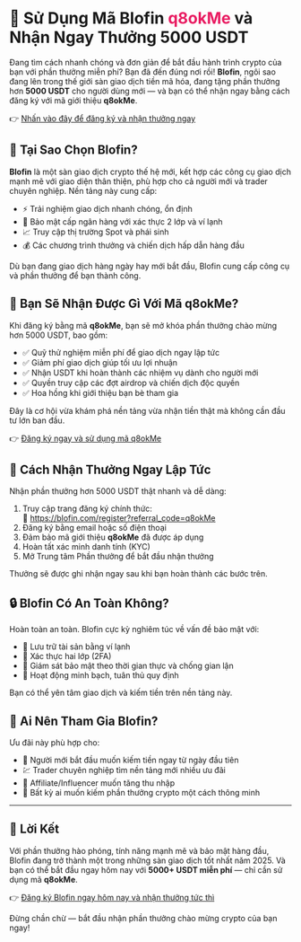  <h1>🚀 Sử Dụng Mã Blofin <span style="color: #e91e63;">q8okMe</span> và Nhận Ngay Thưởng 5000 USDT</h1>

  <p>Đang tìm cách nhanh chóng và đơn giản để bắt đầu hành trình crypto của bạn với phần thưởng miễn phí? Bạn đã đến đúng nơi rồi! <strong>Blofin</strong>, ngôi sao đang lên trong thế giới sàn giao dịch tiền mã hóa, đang tặng phần thưởng hơn <strong>5000 USDT</strong> cho người dùng mới — và bạn có thể nhận ngay bằng cách đăng ký với mã giới thiệu <strong>q8okMe</strong>.</p>

  <p>👉 <a href="https://blofin.com/register?referral_code=q8okMe" target="_blank">Nhấn vào đây để đăng ký và nhận thưởng ngay</a></p>

  

  <h2>💎 Tại Sao Chọn Blofin?</h2>
  <p><strong>Blofin</strong> là một sàn giao dịch crypto thế hệ mới, kết hợp các công cụ giao dịch mạnh mẽ với giao diện thân thiện, phù hợp cho cả người mới và trader chuyên nghiệp. Nền tảng này cung cấp:</p>
  <ul>
    <li>⚡ Trải nghiệm giao dịch nhanh chóng, ổn định</li>
    <li>🔐 Bảo mật cấp ngân hàng với xác thực 2 lớp và ví lạnh</li>
    <li>📈 Truy cập thị trường Spot và phái sinh</li>
    <li>💰 Các chương trình thưởng và chiến dịch hấp dẫn hàng đầu</li>
  </ul>
  <p>Dù bạn đang giao dịch hàng ngày hay mới bắt đầu, Blofin cung cấp công cụ và phần thưởng để bạn thành công.</p>

  

  <h2>🎁 Bạn Sẽ Nhận Được Gì Với Mã q8okMe?</h2>
  <p>Khi đăng ký bằng mã <strong>q8okMe</strong>, bạn sẽ mở khóa phần thưởng chào mừng hơn 5000 USDT, bao gồm:</p>
  <ul>
    <li>✅ Quỹ thử nghiệm miễn phí để giao dịch ngay lập tức</li>
    <li>✅ Giảm phí giao dịch giúp tối ưu lợi nhuận</li>
    <li>✅ Nhận USDT khi hoàn thành các nhiệm vụ dành cho người mới</li>
    <li>✅ Quyền truy cập các đợt airdrop và chiến dịch độc quyền</li>
    <li>✅ Hoa hồng khi giới thiệu bạn bè tham gia</li>
  </ul>
  <p>Đây là cơ hội vừa khám phá nền tảng vừa nhận tiền thật mà không cần đầu tư lớn ban đầu.</p>

  <p>👉 <a href="https://blofin.com/register?referral_code=q8okMe" target="_blank">Đăng ký ngay và sử dụng mã q8okMe</a></p>



  <h2>📝 Cách Nhận Thưởng Ngay Lập Tức</h2>
  <p>Nhận phần thưởng hơn 5000 USDT thật nhanh và dễ dàng:</p>
  <ol>
    <li>Truy cập trang đăng ký chính thức:<br>
      🔗 <a href="https://blofin.com/register?referral_code=q8okMe" target="_blank">https://blofin.com/register?referral_code=q8okMe</a>
    </li>
    <li>Đăng ký bằng email hoặc số điện thoại</li>
    <li>Đảm bảo mã giới thiệu <strong>q8okMe</strong> đã được áp dụng</li>
    <li>Hoàn tất xác minh danh tính (KYC)</li>
    <li>Mở Trung tâm Phần thưởng để bắt đầu nhận thưởng</li>
  </ol>
  <p>Thưởng sẽ được ghi nhận ngay sau khi bạn hoàn thành các bước trên.</p>

  

  <h2>🔒 Blofin Có An Toàn Không?</h2>
  <p>Hoàn toàn an toàn. Blofin cực kỳ nghiêm túc về vấn đề bảo mật với:</p>
  <ul>
    <li>🔐 Lưu trữ tài sản bằng ví lạnh</li>
    <li>🔐 Xác thực hai lớp (2FA)</li>
    <li>🔐 Giám sát bảo mật theo thời gian thực và chống gian lận</li>
    <li>🔐 Hoạt động minh bạch, tuân thủ quy định</li>
  </ul>
  <p>Bạn có thể yên tâm giao dịch và kiếm tiền trên nền tảng này.</p>

  

  <h2>🎯 Ai Nên Tham Gia Blofin?</h2>
  <p>Ưu đãi này phù hợp cho:</p>
  <ul>
    <li>🚀 Người mới bắt đầu muốn kiếm tiền ngay từ ngày đầu tiên</li>
    <li>💹 Trader chuyên nghiệp tìm nền tảng mới nhiều ưu đãi</li>
    <li>📲 Affiliate/Influencer muốn tăng thu nhập</li>
    <li>💼 Bất kỳ ai muốn kiếm phần thưởng crypto một cách thông minh</li>
  </ul>

  <hr>

  <h2>🎉 Lời Kết</h2>
  <p>Với phần thưởng hào phóng, tính năng mạnh mẽ và bảo mật hàng đầu, Blofin đang trở thành một trong những sàn giao dịch tốt nhất năm 2025. Và bạn có thể bắt đầu ngay hôm nay với <strong>5000+ USDT miễn phí</strong> — chỉ cần sử dụng mã <strong>q8okMe</strong>.</p>

  <p>👉 <a href="https://blofin.com/register?referral_code=q8okMe" target="_blank">Đăng ký Blofin ngay hôm nay và nhận thưởng tức thì</a></p>

  <p>Đừng chần chừ — bắt đầu nhận phần thưởng chào mừng crypto của bạn ngay!</p>

</body>
</html>
